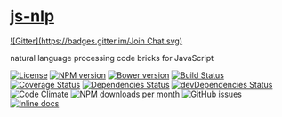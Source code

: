[js-nlp](http://aureooms.github.io/js-nlp)
====
[![Gitter](https://badges.gitter.im/Join Chat.svg)](https://gitter.im/aureooms/js-nlp?utm_source=badge&utm_medium=badge&utm_campaign=pr-badge&utm_content=badge)

natural language processing code bricks for JavaScript

[![License](https://img.shields.io/github/license/aureooms/js-nlp.svg?style=flat)](https://raw.githubusercontent.com/aureooms/js-nlp/main/LICENSE)
[![NPM version](https://img.shields.io/npm/v/@aureooms/js-nlp.svg?style=flat)](https://www.npmjs.org/package/@aureooms/js-nlp)
[![Bower version](https://img.shields.io/bower/v/@aureooms/js-nlp.svg?style=flat)](http://bower.io/search/?q=@aureooms/js-nlp)
[![Build Status](https://img.shields.io/travis/aureooms/js-nlp.svg?style=flat)](https://travis-ci.org/aureooms/js-nlp)
[![Coverage Status](https://img.shields.io/coveralls/aureooms/js-nlp.svg?style=flat)](https://coveralls.io/r/aureooms/js-nlp)
[![Dependencies Status](https://img.shields.io/david/aureooms/js-nlp.svg?style=flat)](https://david-dm.org/aureooms/js-nlp#info=dependencies)
[![devDependencies Status](https://img.shields.io/david/dev/aureooms/js-nlp.svg?style=flat)](https://david-dm.org/aureooms/js-nlp#info=devDependencies)
[![Code Climate](https://img.shields.io/codeclimate/github/aureooms/js-nlp.svg?style=flat)](https://codeclimate.com/github/aureooms/js-nlp)
[![NPM downloads per month](https://img.shields.io/npm/dm/@aureooms/js-nlp.svg?style=flat)](https://www.npmjs.org/package/@aureooms/js-nlp)
[![GitHub issues](https://img.shields.io/github/issues/aureooms/js-nlp.svg?style=flat)](https://github.com/aureooms/js-nlp/issues)
[![Inline docs](http://inch-ci.org/github/aureooms/js-nlp.svg?branch=master&style=shields)](http://inch-ci.org/github/aureooms/js-nlp)

